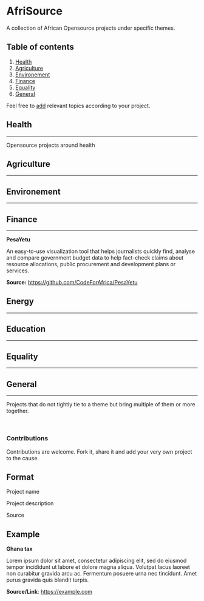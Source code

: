 # AfriSource
A collection of African Opensource projects under specific themes.


## Table of contents

1. [Health](#health)
2. [Agriculture](#agriculture)
3. [Environement](#environment)
4. [Finance](#finance)
5. [Equality](#equality)
6. [General](#general)

Feel free to [add](#contributions) relevant topics according to your project. 

## Health
---

 Opensource projects around health

## Agriculture
---

## Environement
---

## Finance
---
**PesaYetu**

An easy-to-use visualization tool that helps journalists quickly find, analyse and compare government budget data to help fact-check claims about resource allocations, public procurement and development plans or services. 

**Source:** https://github.com/CodeForAfrica/PesaYetu

## Energy
---

## Education
---

## Equality
---

## General
---
Projects that do not tightly tie to a theme but bring multiple of them or more together.


<br/>

### **Contributions**

Contributions are welcome. Fork it, share it and add your very own project to the cause.

**Format**
--

Project name

Project description

Source

**Example**
--

**Ghana tax**

Lorem ipsum dolor sit amet, consectetur adipiscing elit, sed do eiusmod tempor incididunt ut labore et dolore magna aliqua. Volutpat lacus laoreet non curabitur gravida arcu ac. Fermentum posuere urna nec tincidunt. Amet purus gravida quis blandit turpis.

**Source/Link**: https://example.com